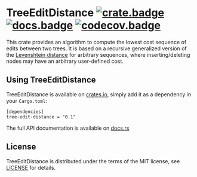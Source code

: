 # TreeEditDistance [![crate.badge]][crate.home] [![docs.badge]][docs.home] [![codecov.badge]][codecov.home]

This crate provides an algorithm to compute the lowest cost sequence of edits between two trees.
It is based on a recursive generalized version of the [Levenshtein distance][levenshtein] for 
arbitrary sequences, where inserting/deleting nodes may have an arbitrary user-defined cost.

## Using TreeEditDistance

TreeEditDistance is available on [crates.io][crate.home], 
simply add it as a dependency in your `Cargo.toml`:

```
[dependencies]
tree-edit-distance = "0.1"
```

The full API documentation is available on [docs.rs][docs.home]

## License

TreeEditDistance is distributed under the terms of the MIT license, see [LICENSE] for details.

[crate.home]:       https://crates.io/crates/tree-edit-distance
[crate.badge]:      https://meritbadge.herokuapp.com/tree-edit-distance

[docs.home]:        https://docs.rs/tree-edit-distance
[docs.badge]:       https://docs.rs/tree-edit-distance/badge.svg

[codecov.home]:     https://codecov.io/gh/brunocodutra/tree-edit-distance
[codecov.badge]:    https://codecov.io/gh/brunocodutra/tree-edit-distance/branch/master/graph/badge.svg

[issues]:           https://github.com/brunocodutra/tree-edit-distance/issues
[pulls]:            https://github.com/brunocodutra/tree-edit-distance/pulls

[LICENSE]:          https://github.com/brunocodutra/tree-edit-distance/blob/master/LICENSE

[levenshtein]:      https://en.wikipedia.org/wiki/Levenshtein_distance
